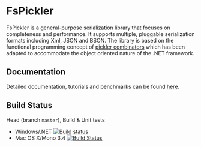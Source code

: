 # FsPickler

FsPickler is a general-purpose serialization library that focuses on completeness and performance. 
It supports multiple, pluggable serialization formats including Xml, JSON and BSON. 
The library is based on the functional programming concept of 
[pickler combinators](http://lambda-the-ultimate.org/node/2243) 
which has been adapted to accommodate the object oriented nature of the .NET framework.

## Documentation

Detailed documentation, tutorials and benchmarks can be found [here](http://nessos.github.io/FsPickler/).

## Build Status

Head (branch `master`), Build & Unit tests

* Windows/.NET [![Build status](https://ci.appveyor.com/api/projects/status/vwthnxgal50ua8ej/branch/master)](https://ci.appveyor.com/project/nessos/fspickler)
* Mac OS X/Mono 3.4 [![Build Status](https://travis-ci.org/nessos/FsPickler.png?branch=master)](https://travis-ci.org/nessos/FsPickler/branches)
